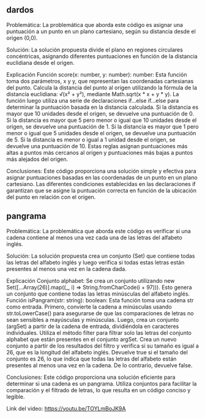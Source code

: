 ## dardos 
Problemática:
La problemática que aborda este código es asignar una puntuación a un punto en un plano cartesiano, según su distancia desde el origen (0,0).

Solución:
La solución propuesta divide el plano en regiones circulares concéntricas, asignando diferentes puntuaciones en función de la distancia euclidiana desde el origen.

Explicación 
Función score(x: number, y: number): number:
Esta función toma dos parámetros, x y y, que representan las coordenadas cartesianas del punto.
Calcula la distancia del punto al origen utilizando la fórmula de la distancia euclidiana: √(x² + y²), mediante Math.sqrt(x * x + y * y).
La función luego utiliza una serie de declaraciones if...else if...else para determinar la puntuación basada en la distancia calculada.
Si la distancia es mayor que 10 unidades desde el origen, se devuelve una puntuación de 0.
Si la distancia es mayor que 5 pero menor o igual que 10 unidades desde el origen, se devuelve una puntuación de 1.
Si la distancia es mayor que 1 pero menor o igual que 5 unidades desde el origen, se devuelve una puntuación de 5.
Si la distancia es menor o igual a 1 unidad desde el origen, se devuelve una puntuación de 10.
Estas reglas asignan puntuaciones más altas a puntos más cercanos al origen y puntuaciones más bajas a puntos más alejados del origen.

Conclusiones:
Este código proporciona una solución simple y efectiva para asignar puntuaciones basadas en las coordenadas de un punto en un plano cartesiano.
Las diferentes condiciones establecidas en las declaraciones if garantizan que se asigne la puntuación correcta en función de la ubicación del punto en relación con el origen.

## pangrama
Problemática:
La problemática que aborda este código es verificar si una cadena contiene al menos una vez cada una de las letras del alfabeto inglés.

Solución:
La solución propuesta crea un conjunto (Set) que contiene todas las letras del alfabeto inglés y luego verifica si todas estas letras están presentes al menos una vez en la cadena dada.

Explicación 
Conjunto alphabet:
Se crea un conjunto utilizando new Set([...Array(26)].map((_, i) => String.fromCharCode(i + 97))).
Esto genera un conjunto que contiene todas las letras minúsculas del alfabeto inglés.
Función isPangram(str: string): boolean:
Esta función toma una cadena str como entrada.
Primero, convierte la cadena a minúsculas usando str.toLowerCase() para asegurarse de que las comparaciones de letras no sean sensibles a mayúsculas y minúsculas.
Luego, crea un conjunto (argSet) a partir de la cadena de entrada, dividiéndola en caracteres individuales.
Utiliza el método filter para filtrar solo las letras del conjunto alphabet que están presentes en el conjunto argSet.
Crea un nuevo conjunto a partir de los resultados del filtro y verifica si su tamaño es igual a 26, que es la longitud del alfabeto inglés.
Devuelve true si el tamaño del conjunto es 26, lo que indica que todas las letras del alfabeto están presentes al menos una vez en la cadena. De lo contrario, devuelve false.

Conclusiones:
Este código proporciona una solución eficiente para determinar si una cadena es un pangrama.
Utiliza conjuntos para facilitar la comparación y el filtrado de letras, lo que resulta en un código conciso y legible.

Link del video: https://youtu.be/TOYLmBoJK9A
